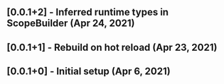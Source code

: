 ## [0.0.1+2] - Inferred runtime types in ScopeBuilder (Apr 24, 2021)

## [0.0.1+1] - Rebuild on hot reload (Apr 23, 2021)

## [0.0.1+0] - Initial setup (Apr 6, 2021)
